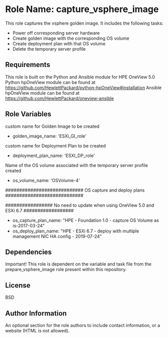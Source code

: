 Role Name: capture_vsphere_image
=========

This role captures the vsphere golden image. It includes the following tasks:
- Power off corresponding server hardware
- Create golden image with the corresponding OS volume
- Create deployment plan with that OS volume
- Delete the temporary server profile

Requirements
------------
This role is built on the Python and Ansible module for HPE OneView 5.0
Python hpOneView module can be found at https://github.com/HewlettPackard/python-hpOneView#installation
Ansible hpOneView module can be found at https://github.com/HewlettPackard/oneview-ansible

Role Variables
--------------
custom name for Golden Image to be created 
- golden_image_name: 'ESXi_GI_role'
  
custom name for Deployment Plan to be created 
- deployment_plan_name: 'ESXI_DP_role'

Name of the OS volume associated with the temporary server profile created 
- os_volume_name: 'OSVolume-4'

############################ OS capture and deploy plans ############################

################# No need to update when using OneView 5.0 and ESXi 6.7 ##################

- os_capture_plan_name: "HPE - Foundation 1.0 - capture OS Volume as is-2017-03-24"
- os_deploy_plan_name: "HPE - ESXi 6.7 - deploy with multiple management NIC HA config - 2019-07-24"

Dependencies
------------
Important! This role is dependent on the variable and task file from the prepare_vsphere_image role present within this repository.

License
-------

BSD

Author Information
------------------

An optional section for the role authors to include contact information, or a website (HTML is not allowed).
